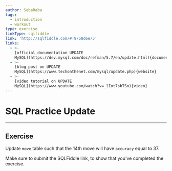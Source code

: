 ```yaml
---
author: SebaRaba
tags:
  - introduction
  - workout
type: exercise
linkType: sqlfiddle
link: 'http://sqlfiddle.com/#!9/58d6e/5'
links:
  - >-
    [official documentation UPDATE
    MySQL](https://dev.mysql.com/doc/refman/5.7/en/update.html){documentation}
  - >-
    [blog post on UPDATE
    MySQL](https://www.techonthenet.com/mysql/update.php){website}
  - >-
    [video tutorial on UPDATE
    MySQL](https://www.youtube.com/watch?v=_lIot7sbTSo){video}
---
```


# SQL Practice Update


---

## Exercise

Update `move` table such that the 14th move will have `accuracy` equal to 37.

Make sure to submit the SQLFiddle link, to show that you've completed the exercise.
 
